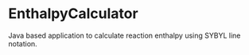# EnthalpyCalculator
Java based application to calculate reaction enthalpy using SYBYL line notation.
